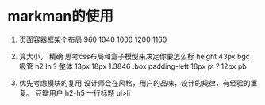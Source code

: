 # markman的使用

1. 页面容器框架个布局
    960 1040 1000 1200 1160

2. 算大小， 精确
    思考css布局和盒子模型来决定你要怎么标
    height 43px bgc 吸管
     h2 lh ? 整体 13px 18px 1.3846
    .box padding-left 18px pt？12px pb

3. 优先考虑模块的复用
    设计师会在风格，用户的品味，设计的规律，有经验的重复。
    豆瓣用户
    h2-h5 一行标题
    ul>li